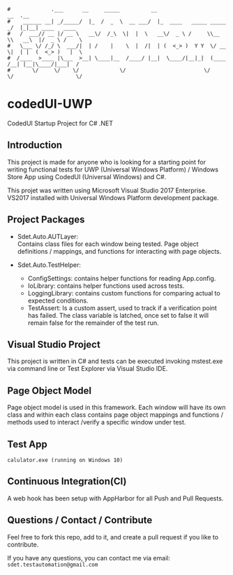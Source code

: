 ```                                                                      
#             .___      __     _____          __                         __  .__               
#    ______ __| _/_____/  |_  /  _  \  __ ___/  |_  ____   _____ _____ _/  |_|__| ____   ____  
#   /  ___// __ |/ __ \   __\/  /_\  \|  |  \   __\/  _ \ /     \\__  \\   __\  |/  _ \ /    \ 
#   \___ \/ /_/ \  ___/|  | /    |    \  |  /|  | (  <_> )  Y Y  \/ __ \|  | |  (  <_> )   |  \
#  /____  >____ |\___  >__| \____|__  /____/ |__|  \____/|__|_|  (____  /__| |__|\____/|___|  /
#       \/     \/    \/             \/                         \/     \/                    \/ 
```
# codedUI-UWP
CodedUI Startup Project for C# .NET


Introduction
------------
This project is made for anyone who is looking for a starting point for writing functional tests for UWP (Universal Windows Platform) / Windows Store App using CodedUI (Universal Windows) and C#.

This projet was written using Microsoft Visual Studio 2017 Enterprise.   VS2017 installed with Universal Windows Platform development package.


Project Packages
-----
* Sdet.Auto.AUTLayer:  
Contains class files for each window being tested.  Page object definitions / mappings, and functions for interacting with page objects.

* Sdet.Auto.TestHelper:  
    - ConfigSettings: contains helper functions for reading App.config.  
    - IoLibrary: contains helper functions used across tests.  
    - LoggingLibrary: contains custom functions for comparing actual to expected conditions.  
    - TestAssert: Is a custom assert, used to track if a verification point has failed.  The class variable is latched, once set to false it will remain false for the remainder of the test run. 

Visual Studio Project
-----
This project is written in C# and tests can be executed invoking mstest.exe via command line or Test Explorer via Visual Studio IDE. 


Page Object Model
-----
Page object model is used in this framework.  Each window will have its own class and within each class contains page object mappings and functions / methods used to interact /verify a specific window under test.  


Test App 
-----
    calulator.exe (running on Windows 10)
 
 
Continuous Integration(CI)
------------
A web hook has been setup with AppHarbor for all Push and Pull Requests.
 

Questions / Contact / Contribute
------------
Feel free to fork this repo, add to it, and create a pull request if you like to contribute.  

If you have any questions, you can contact me via email: `sdet.testautomation@gmail.com`